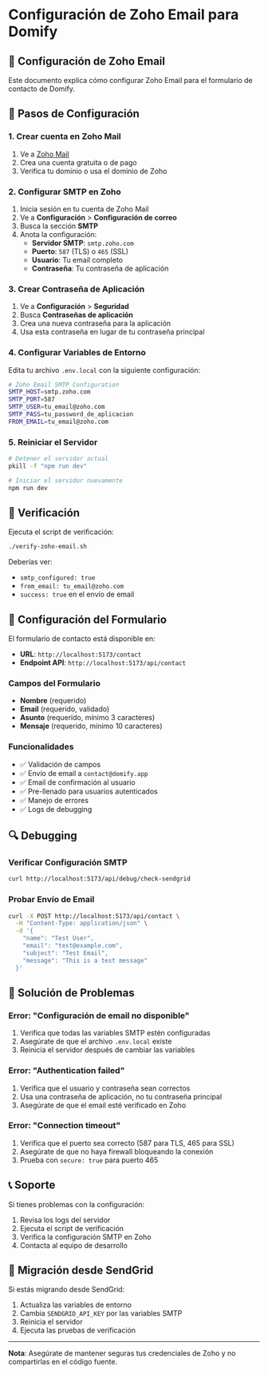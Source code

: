 # Configuración de Zoho Email para Domify

## 📧 Configuración de Zoho Email

Este documento explica cómo configurar Zoho Email para el formulario de contacto de Domify.

## 🔧 Pasos de Configuración

### 1. Crear cuenta en Zoho Mail

1. Ve a [Zoho Mail](https://www.zoho.com/mail/)
2. Crea una cuenta gratuita o de pago
3. Verifica tu dominio o usa el dominio de Zoho

### 2. Configurar SMTP en Zoho

1. Inicia sesión en tu cuenta de Zoho Mail
2. Ve a **Configuración** > **Configuración de correo**
3. Busca la sección **SMTP**
4. Anota la configuración:
   - **Servidor SMTP**: `smtp.zoho.com`
   - **Puerto**: `587` (TLS) o `465` (SSL)
   - **Usuario**: Tu email completo
   - **Contraseña**: Tu contraseña de aplicación

### 3. Crear Contraseña de Aplicación

1. Ve a **Configuración** > **Seguridad**
2. Busca **Contraseñas de aplicación**
3. Crea una nueva contraseña para la aplicación
4. Usa esta contraseña en lugar de tu contraseña principal

### 4. Configurar Variables de Entorno

Edita tu archivo `.env.local` con la siguiente configuración:

```bash
# Zoho Email SMTP Configuration
SMTP_HOST=smtp.zoho.com
SMTP_PORT=587
SMTP_USER=tu_email@zoho.com
SMTP_PASS=tu_password_de_aplicacion
FROM_EMAIL=tu_email@zoho.com
```

### 5. Reiniciar el Servidor

```bash
# Detener el servidor actual
pkill -f "npm run dev"

# Iniciar el servidor nuevamente
npm run dev
```

## 🧪 Verificación

Ejecuta el script de verificación:

```bash
./verify-zoho-email.sh
```

Deberías ver:
- `smtp_configured: true`
- `from_email: tu_email@zoho.com`
- `success: true` en el envío de email

## 📝 Configuración del Formulario

El formulario de contacto está disponible en:
- **URL**: `http://localhost:5173/contact`
- **Endpoint API**: `http://localhost:5173/api/contact`

### Campos del Formulario

- **Nombre** (requerido)
- **Email** (requerido, validado)
- **Asunto** (requerido, mínimo 3 caracteres)
- **Mensaje** (requerido, mínimo 10 caracteres)

### Funcionalidades

- ✅ Validación de campos
- ✅ Envío de email a `contact@domify.app`
- ✅ Email de confirmación al usuario
- ✅ Pre-llenado para usuarios autenticados
- ✅ Manejo de errores
- ✅ Logs de debugging

## 🔍 Debugging

### Verificar Configuración SMTP

```bash
curl http://localhost:5173/api/debug/check-sendgrid
```

### Probar Envío de Email

```bash
curl -X POST http://localhost:5173/api/contact \
  -H "Content-Type: application/json" \
  -d '{
    "name": "Test User",
    "email": "test@example.com",
    "subject": "Test Email",
    "message": "This is a test message"
  }'
```

## 🚨 Solución de Problemas

### Error: "Configuración de email no disponible"

1. Verifica que todas las variables SMTP estén configuradas
2. Asegúrate de que el archivo `.env.local` existe
3. Reinicia el servidor después de cambiar las variables

### Error: "Authentication failed"

1. Verifica que el usuario y contraseña sean correctos
2. Usa una contraseña de aplicación, no tu contraseña principal
3. Asegúrate de que el email esté verificado en Zoho

### Error: "Connection timeout"

1. Verifica que el puerto sea correcto (587 para TLS, 465 para SSL)
2. Asegúrate de que no haya firewall bloqueando la conexión
3. Prueba con `secure: true` para puerto 465

## 📞 Soporte

Si tienes problemas con la configuración:

1. Revisa los logs del servidor
2. Ejecuta el script de verificación
3. Verifica la configuración SMTP en Zoho
4. Contacta al equipo de desarrollo

## 🔄 Migración desde SendGrid

Si estás migrando desde SendGrid:

1. Actualiza las variables de entorno
2. Cambia `SENDGRID_API_KEY` por las variables SMTP
3. Reinicia el servidor
4. Ejecuta las pruebas de verificación

---

**Nota**: Asegúrate de mantener seguras tus credenciales de Zoho y no compartirlas en el código fuente. 